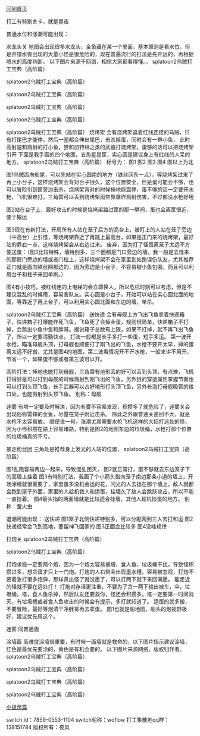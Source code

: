 [回到首页](/salmonrun)

打工有特别关卡，就是黑夜

普通水位和涨潮可能出现：

水龙头关
地图会出现很多水龙头，金鱼藏在某一个里面，基本原则是看水位，但是开错水管出现的大量小怪是很危险的，现在普遍流行的打法是先开远的，再根据喷水的高度判断。
以下图片来源于网络，相信大家都看得懂。。
splatoon2乌贼打工宝典（高阶篇）

splatoon2乌贼打工宝典（高阶篇）

splatoon2乌贼打工宝典（高阶篇）

splatoon2乌贼打工宝典（高阶篇）

splatoon2乌贼打工宝典（高阶篇）




splatoon2乌贼打工宝典（高阶篇）
烧烤架
会有烧烤架追着红线连接的乌贼，只有打尾巴才能停，然后一圈都会伸出尾巴，击杀掉蛋，同时会有一群小鱼，
此时高射速和溅射的打小鱼，狙和加特林之类的武器打烧烤架，蛋够的话可以把烧烤架引开
下面是我手画的四个地图，五角星是筐，实心圆是建议身上有红线的人呆的地方。
splatoon2乌贼打工宝典（高阶篇）
标号为：
图1 图2
图3 图4
图以上为北

图1乌贼面向船尾，可以先站在实心圆南的地方（铁丝网东一点），等烧烤架过来了再上小台子，这样烧烤架会背对台子很久，这个位置安全，但是蛋可能会不够，也可以冒险引到筐旁边击杀，烧烤架背对的时候捶地能震停，蛋不够的话一定要开水枪，飞机很难打，三角雷可以丢到烧烤架雨帘靠爆炸溅射伤害，不过都没水枪好用

图2站在台子上，最好攻击的时候是烧烤架路过筐的那一瞬间，蛋也会离筐很近，便于搬运

图3现在有新打法，开局所有人站在笼子后方的高台上，被盯上的人站在笼子旁边（中高台）上引怪，等烧烤架靠近了再跳上最高台，如果是正门来的烧烤架，最好站的靠右一点，这样烧烤架会从右边过来。
废弃，因为打了怪蛋离笼子太远不方便送蛋：（图3比较特殊，墙特别多，三个圈都是门口旁边的墙，我一般是去怪来的那扇门旁边的墙或者门柱上，这样烧烤架不会在家里到处跑误伤队友，尤其推荐正门就是面向铁丝网那边的，因为旁边是小台子，不容易被小鱼包围，而且可以利用台子和柱子来回单刷。）

图4有小技巧，被红线连的上电梯的会立即换人，所以危机时刻可以考虑，但是不建议混乱的时候用，容易害队友。实心圆是小台子，开始可以站在实心圆北面的地面，等靠近了再上台子，可以利用实心圆北面和东边的墙，单杀。






splatoon2乌贼打工宝典（高阶篇）
送快递
会有母舰上方飞出飞鱼拿着快递箱子，快递箱子打爆能炸死飞鱼，飞鱼死了会掉金蛋，规则很简单，快递箱子不打掉，会跳出小鱼中鱼和胖哥。据说箱子总数有上限，如果不打掉，就不再飞出飞鱼了，所以一定要清勤快点。
打法一般都是长手多打一些蛋，短手多运。
第一波开水枪，瞄准母舰头顶，打母舰也顺便打了刚飞出的飞鱼，水枪不要开太早，掉的蛋离太远不好搬，尤其是图4的地图。第二波看情况开不开水枪，一般来讲不用开，节省一个，如果蛋不够或者第三波可以开。

高阶打法：捶地也能打到母舰，三角雷有地形丢的好可以丢到头顶，有点难，飞机打得好是可以打到母舰的时候溅射到刚飞出的飞鱼，另外狙的穿透属性掌握节奏也可以打到头顶飞鱼，长手武器可以占好地形打头顶飞鱼，另外长泡打母舰吸管的接口处，也能溅射到头顶飞鱼。
别称：母舰




迷雾
有塔一定要及时解决，因为有雾不容易发现，积攒多了就危险了，迷雾关会出现俗称雷锋的金鱼，尽量在笼子附近击杀。
除此之外跟普通关差别不大，就是水枪不太容易放。
顺便说一句，涨潮尤其需要水枪飞机这样的大招打远处的怪，因为小怪积攒在路上容易堵路，特别是图2的地图东边的垃圾桶，水枪打那个位置的垃圾桶真的不亏。



暴走粉丝团
三角处是推荐身上发光的人站的位置，
splatoon2乌贼打工宝典（高阶篇）

图1乱跑容易两边一起来，导致混乱团灭，
图2就正常打，蛋不够就去东边笼子下的高墙上挂着
图3有特别打法，我画了个小箭头指向笼子南边那条小道的墙上，开场涂墙就很重要了，家里蛋多没机会运的花，闪光的人去挂在那个墙上，敌人就都会跑到屋子外面，家里的人趁机救人和运蛋，挂墙久了敌人会跳跃攻击，所以不能一直挂着。
图4箭头指的两面墙就是比较适合挂墙，其他人趁机捡蛋的地方。
别称：萤火虫




退潮可能出现：
送快递
图1笼子北侧快递特别多，可以分配两到三人去打和运
图2快递经常会飞到高地，要留神飞回家的
图3正面会比较多
图4没啥规律



打炮关
splatoon2乌贼打工宝典（高阶篇）

splatoon2乌贼打工宝典（高阶篇）

打炮求稳一定要两个炮，因为一个炮太容易被塔，食人鱼，垃圾桶干扰，导致怪积攒过多，想贪蛋才只上一门炮。打炮的人右侧会出现墨水槽，容易被忽视，打炮不要着急打很多炮弹，那样真出怪了就没墨了，可以打两下就下来回满墨。
能走近的怪就不要在远处打！
打炮对存活更注重，不要为了贪一两下输出被车，伞，垃圾桶，塔，食人鱼杀掉，然后队友还要救你，怪还会积攒多。塔一定要第一时间消灭，有垃圾桶或者食人鱼攻击的时候会有提示，多打就知道了。
运蛋的就多搬，不要冒险，最好等炮清干净胖哥再去拿蛋。
图1也就是船地图，船头的炮视野极好，建议优先用这个。


迷雾
同普通版

涂墙篇
高难度涂墙很重要，有时候一面墙就是救命的，以下图片指示建议涂墙，红色是最优先要涂的，黄色是有机会要的。
以下图片来源网络，版权归作者。
splatoon2乌贼打工宝典（高阶篇）

splatoon2乌贼打工宝典（高阶篇）

splatoon2乌贼打工宝典（高阶篇）

splatoon2乌贼打工宝典（高阶篇）


[小提示篇](/salmonrun/tips/index.html)

switch id：7859-0553-1104
switch昵称：woflow
打工集散地qq群：138151784
版权所有：夜风
